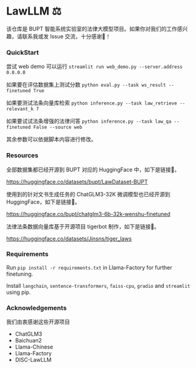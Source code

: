 # LawLLM ⚖️
该仓库是 BUPT 智能系统实验室的法律大模型项目。如果你对我们的工作感兴趣，请联系我或发 Issue 交流，十分感谢🙏！

### QuickStart
尝试 web demo 可以运行
```streamlit run web_demo.py --server.address 0.0.0.0```

如果要在评估数据集上测试分数
```python eval.py --task ws_result --finetuned True```

如果要测试法条向量库检索
```python inference.py --task law_retrieve --relevant_k 7 ```

如果要试试法条增强的法律问答
```python inference.py --task law_qa --finetuned False --source web```

其余参数可以依据脚本内容进行修改。


### Resources
全部数据集都已经开源到 BUPT 对应的 HuggingFace 中，如下是链接🔗。

https://huggingface.co/datasets/bupt/LawDataset-BUPT

使用到的针对文书生成任务的 ChatGLM3-32K 微调模型也已经开源到 HuggingFace，如下是链接🔗。

https://huggingface.co/bupt/chatglm3-6b-32k-wenshu-finetuned

法律法条数据向量库基于开源项目 tigerbot 制作，如下是链接🔗。

https://huggingface.co/datasets/Jinsns/tiger_laws

### Requirements

Run `pip install -r requirements.txt` in Llama-Factory for further finetuning.

Install `langchain`, `sentence-transformers`, `faiss-cpu`, `gradio` and `streamlit` using pip.


### Acknowledgements
我们由衷感谢这些开源项目
- ChatGLM3
- Baichuan2
- Llama-Chinese
- Llama-Factory
- DISC-LawLLM

<!-- readme: contributors -start -->
<!-- readme: contributors -end -->
